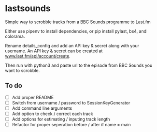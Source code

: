 # lastsounds
Simple way to scrobble tracks from a BBC Sounds programme to Last.fm

Either use pipenv to install dependencies, or pip install pylast, bs4, and colorama.

Rename details_config and add an API key & secret along with your username. An API key & secret can be created at www.last.fm/api/account/create. 

Then run with python3 and paste url to the episode from BBC Sounds you want to scrobble.

## To do

- [ ] Add proper README
- [ ] Switch from username / password to SessionKeyGenerator
- [ ] Add command line arguments
- [ ] Add option to check / correct each track
- [ ] Add options for estimating / inputing track length
- [ ] Refactor for proper seperation before / after if name = main
